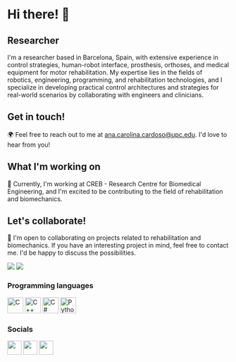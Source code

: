 Hi there! 👋
=============================

Researcher
----------

I'm a researcher based in Barcelona, Spain, with extensive experience in control strategies, human-robot interface, prosthesis, orthoses, and medical equipment for motor rehabilitation. My expertise lies in the fields of robotics, engineering, programming, and rehabilitation technologies, and I specialize in developing practical control architectures and strategies for real-world scenarios by collaborating with engineers and clinicians.

Get in touch!
----------

🌍 Feel free to reach out to me at ana.carolina.cardoso@upc.edu. I'd love to hear from you!

What I'm working on
----------

🚀 Currently, I'm working at CREB - Research Centre for Biomedical Engineering, and I'm excited to be contributing to the field of rehabilitation and biomechanics.

Let's collaborate!
----------

🤝 I'm open to collaborating on projects related to rehabilitation and biomechanics. If you have an interesting project in mind, feel free to contact me. I'd be happy to discuss the possibilities.


<a href="https://www.twitter.com/anacsousa" target="_blank" rel="noreferrer"><img src="https://img.shields.io/twitter/follow/anacsousa?logo=twitter&style=for-the-badge&color=0891b2&labelColor=1c1917"/></a> <a href="https://www.github.com/anacsousa1" target="_blank" rel="noreferrer"><img src="https://img.shields.io/github/followers/anacsousa1?logo=github&style=for-the-badge&color=0891b2&labelColor=1c1917"/></a>
                  
                    
### Programming languages
<p align="left">
                                <a href="https://docs.microsoft.com/en-us/cpp/?view=msvc-170" target="_blank" rel="noreferrer"><img src="https://raw.githubusercontent.com/danielcranney/readme-generator/main/public/icons/skills/c-colored.svg" width="36" height="36" alt="C" /></a>
                                <a href="https://docs.microsoft.com/en-us/cpp/?view=msvc-170" target="_blank" rel="noreferrer"><img src="https://raw.githubusercontent.com/danielcranney/readme-generator/main/public/icons/skills/cplusplus-colored.svg" width="36" height="36" alt="C++" /></a>
                                <a href="https://docs.microsoft.com/en-us/dotnet/csharp/" target="_blank" rel="noreferrer"><img src="https://raw.githubusercontent.com/danielcranney/readme-generator/main/public/icons/skills/csharp-colored.svg" width="36" height="36" alt="C#" /></a>
                                <a href="https://www.python.org/" target="_blank" rel="noreferrer"><img src="https://raw.githubusercontent.com/danielcranney/readme-generator/main/public/icons/skills/python-colored.svg" width="36" height="36" alt="Python" /></a>
                    </p>

### Socials
                  
<p align="left"> <a href="https://www.github.com/anacsousa1" target="_blank" rel="noreferrer"><img src="https://raw.githubusercontent.com/danielcranney/readme-generator/main/public/icons/socials/github.svg" width="32" height="32" /></a> <a href="https://www.linkedin.com/in/ana-sousa-67523984/" target="_blank" rel="noreferrer"><img src="https://raw.githubusercontent.com/danielcranney/readme-generator/main/public/icons/socials/linkedin.svg" width="32" height="32" /></a> <a href="https://www.twitter.com/anacsousa" target="_blank" rel="noreferrer"><img src="https://raw.githubusercontent.com/danielcranney/readme-generator/main/public/icons/socials/twitter.svg" width="32" height="32" /></a></p>

